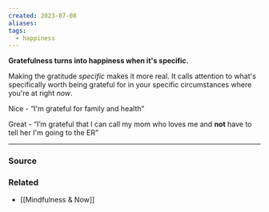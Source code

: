 ```yaml
---
created: 2023-07-08
aliases: 
tags:
  - happiness
---
```

**Gratefulness turns into happiness when it's specific.**

Making the gratitude *specific* makes it more real. It calls attention to what's specifically worth being grateful for in your specific circumstances where you're at right *now*.

Nice - “I'm grateful for family and health”

Great - “I’m grateful that I can call my mom who loves me and **not** have to tell her I'm going to the ER”

---

### Source

### Related
- [[Mindfulness & Now]]